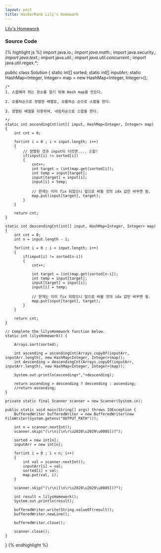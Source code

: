 ```yaml
---
layout: post
title: HackerRank Lily's Homework
---
```


[Lily's Homework](https://www.hackerrank.com/challenges/lilys-homework/problem)

### Source Code

{% highlight js %}
import java.io.*;
import java.math.*;
import java.security.*;
import java.text.*;
import java.util.*;
import java.util.concurrent.*;
import java.util.regex.*;

public class Solution {
    static int[] sorted;
    static int[] inputArr;
    static HashMap<Integer, Integer> map = new HashMap<Integer, Integer>();    
	
    /*
	1. 스왑해야 하는 장소를 알기 위해 Hash map을 만든다.
	
	2. 오름차순으로 정렬한 배열로, 오름차순 순으로 스왑을 한다.
	
	3. 정렬된 배열을 이용하여, 내림차순으로 스왑을 한다.
	
	*/
    static int ascendingCnt(int[] input, HashMap<Integer, Integer> map)
    {
        int cnt = 0;
        
        for(int i = 0 ; i < input.length; i++)
        {
            // 정렬된 것과 input이 다르면.... 스왑!
            if(input[i] != sorted[i])
            {
                cnt++;
                int target = (int)map.get(sorted[i]);
                int temp = input[target];                
                input[target] = input[i];
                input[i] = temp;
                
                // 한개는 이미 fix 되었으니 앞으로 바뀔 것의 idx 값만 바꾸면 됨.
                map.put(input[target], target);                
            }
        }
        
        return cnt;
    }
    
    static int descendingCnt(int[] input, HashMap<Integer, Integer> map)
    {
        int cnt = 0;
        int n = input.length - 1;
        
        for(int i = 0 ; i < input.length; i++)
        {
            if(input[i] != sorted[n-i])
            {
                cnt++;
                
                int target = (int)map.get(sorted[n-i]);
                int temp = input[target];                
                input[target] = input[i];
                input[i] = temp;
                
                // 한개는 이미 fix 되었으니 앞으로 바뀔 것의 idx 값만 바꾸면 됨.
                map.put(input[target], target);             
            }
        }
        
        return cnt;
    }
    
    // Complete the lilysHomework function below.
    static int lilysHomework() {
                
        Arrays.sort(sorted);
                
        int ascending = ascendingCnt(Arrays.copyOf(inputArr, inputArr.length), new HashMap<Integer, Integer>(map));
        int descending = descendingCnt(Arrays.copyOf(inputArr, inputArr.length), new HashMap<Integer, Integer>(map));        
        
        System.out.println(ascending+","+descending);
        
        return ascending > descending ? descending : ascending;
        //return ascending;
    }

    private static final Scanner scanner = new Scanner(System.in);

    public static void main(String[] args) throws IOException {
        BufferedWriter bufferedWriter = new BufferedWriter(new FileWriter(System.getenv("OUTPUT_PATH")));

        int n = scanner.nextInt();
        scanner.skip("(\r\n|[\n\r\u2028\u2029\u0085])?");

        sorted = new int[n];
        inputArr = new int[n];
        
        for(int i = 0 ; i < n; i++)
        {
            int val = scanner.nextInt(); 
            inputArr[i] = val;
            sorted[i] = val;
            map.put(val, i);
        }

        scanner.skip("(\r\n|[\n\r\u2028\u2029\u0085])?");

        int result = lilysHomework();
        System.out.println(result);

        bufferedWriter.write(String.valueOf(result));
        bufferedWriter.newLine();

        bufferedWriter.close();

        scanner.close();
    }
}
{% endhighlight %}
